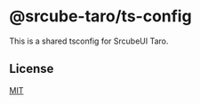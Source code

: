 # @srcube-taro/ts-config

This is a shared tsconfig for SrcubeUI Taro.

## License

[MIT](https://github.com/srcube/srcube-taro/blob/main/LICENSE.md)
